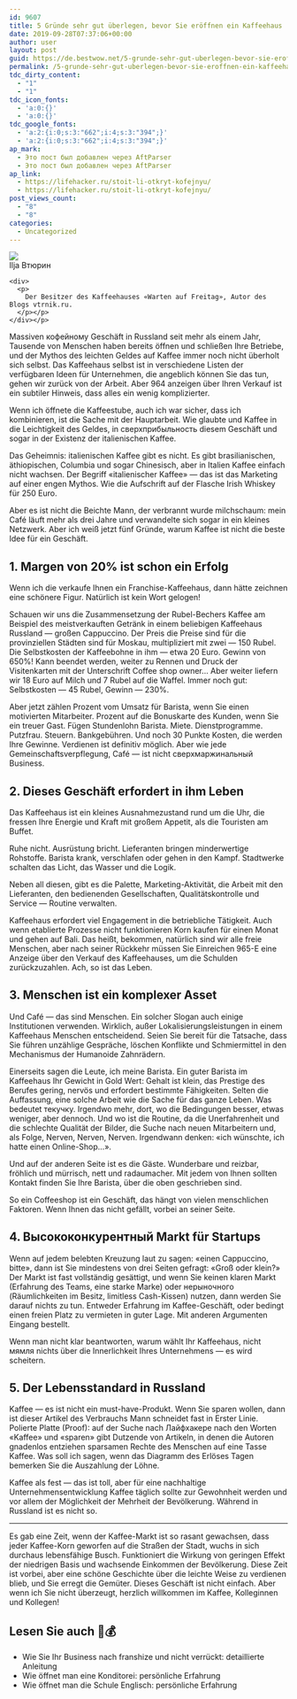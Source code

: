 ```yaml
---
id: 9607
title: 5 Gründe sehr gut überlegen, bevor Sie eröffnen ein Kaffeehaus
date: 2019-09-28T07:37:06+00:00
author: user
layout: post
guid: https://de.bestwow.net/5-grunde-sehr-gut-uberlegen-bevor-sie-eroffnen-ein-kaffeehaus/
permalink: /5-grunde-sehr-gut-uberlegen-bevor-sie-eroffnen-ein-kaffeehaus/
tdc_dirty_content:
  - "1"
  - "1"
tdc_icon_fonts:
  - 'a:0:{}'
  - 'a:0:{}'
tdc_google_fonts:
  - 'a:2:{i:0;s:3:"662";i:4;s:3:"394";}'
  - 'a:2:{i:0;s:3:"662";i:4;s:3:"394";}'
ap_mark:
  - Это пост был добавлен через AftParser
  - Это пост был добавлен через AftParser
ap_link:
  - https://lifehacker.ru/stoit-li-otkryt-kofejnyu/
  - https://lifehacker.ru/stoit-li-otkryt-kofejnyu/
post_views_count:
  - "8"
  - "8"
categories:
  - Uncategorized
---
```

<div>
  <div>
    <img src="https://de.bestwow.net/wp-content/uploads/2019/09/5-prichin-ochen-horosho-podumat-prezhde-chem-otkryvat-kofeynyu-1.jpg" />
  </div>
  
  <div>
    <div>
      Ilja Втюрин
    </div>
    
    <div>
      <p>
        Der Besitzer des Kaffeehauses «Warten auf Freitag», Autor des Blogs vtrnik.ru.
      </p></p>
    </div></p>
  </div></p>
</div>

Massiven кофейному Geschäft in Russland seit mehr als einem Jahr, Tausende von Menschen haben bereits öffnen und schließen Ihre Betriebe, und der Mythos des leichten Geldes auf Kaffee immer noch nicht überholt sich selbst. Das Kaffeehaus selbst ist in verschiedene Listen der verfügbaren Ideen für Unternehmen, die angeblich können Sie das tun, gehen wir zurück von der Arbeit. Aber 964 anzeigen über Ihren Verkauf ist ein subtiler Hinweis, dass alles ein wenig komplizierter.

Wenn ich öffnete die Kaffeestube, auch ich war sicher, dass ich kombinieren, ist die Sache mit der Hauptarbeit. Wie glaubte und Kaffee in die Leichtigkeit des Geldes, in сверхприбыльность diesem Geschäft und sogar in der Existenz der italienischen Kaffee.

<div>
  Das Geheimnis: italienischen Kaffee gibt es nicht. Es gibt brasilianischen, äthiopischen, Columbia und sogar Chinesisch, aber in Italien Kaffee einfach nicht wachsen. Der Begriff «italienischer Kaffee» — das ist das Marketing auf einer engen Mythos. Wie die Aufschrift auf der Flasche Irish Whiskey für 250 Euro.
</div>

Aber es ist nicht die Beichte Mann, der verbrannt wurde milchschaum: mein Café läuft mehr als drei Jahre und verwandelte sich sogar in ein kleines Netzwerk. Aber ich weiß jetzt fünf Gründe, warum Kaffee ist nicht die beste Idee für ein Geschäft.

## 1. Margen von 20% ist schon ein Erfolg

Wenn ich die verkaufe Ihnen ein Franchise-Kaffeehaus, dann hätte zeichnen eine schönere Figur. Natürlich ist kein Wort gelogen!

Schauen wir uns die Zusammensetzung der Rubel-Bechers Kaffee am Beispiel des meistverkauften Getränk in einem beliebigen Kaffeehaus Russland — großen Cappuccino. Der Preis <span><span> die Preise sind für die provinziellen Städten sind für Moskau, multipliziert mit zwei </span> </span> — 150 Rubel. Die Selbstkosten der Kaffeebohne in ihm — etwa 20 Euro. Gewinn von 650%! Kann beendet werden, weiter zu Rennen und Druck der Visitenkarten mit der Unterschrift Coffee shop owner&#8230; Aber weiter liefern wir 18 Euro auf Milch und 7 Rubel auf die Waffel. Immer noch gut: Selbstkosten — 45 Rubel, Gewinn — 230%.

Aber jetzt zählen Prozent vom Umsatz für Barista, wenn Sie einen motivierten Mitarbeiter. Prozent auf die Bonuskarte des Kunden, wenn Sie ein treuer Gast. Fügen Stundenlohn Barista. Miete. Dienstprogramme. Putzfrau. Steuern. Bankgebühren. Und noch 30 Punkte Kosten, die werden Ihre Gewinne. Verdienen ist definitiv möglich. Aber wie jede Gemeinschaftsverpflegung, Café — ist nicht сверхмаржинальный Business.

## 2. Dieses Geschäft erfordert in ihm Leben

Das Kaffeehaus ist ein kleines Ausnahmezustand rund um die Uhr, die fressen Ihre Energie und Kraft mit großem Appetit, als die Touristen am Buffet.

Ruhe nicht. Ausrüstung bricht. Lieferanten bringen minderwertige Rohstoffe. Barista krank, verschlafen oder gehen in den Kampf. Stadtwerke schalten das Licht, das Wasser und die Logik.

Neben all diesen, gibt es die Palette, Marketing-Aktivität, die Arbeit mit den Lieferanten, den bedienenden Gesellschaften, Qualitätskontrolle und Service — Routine verwalten.

Kaffeehaus erfordert viel Engagement in die betriebliche Tätigkeit. Auch wenn etablierte Prozesse nicht funktionieren Korn kaufen für einen Monat und gehen auf Bali. Das heißt, bekommen, natürlich sind wir alle freie Menschen, aber nach seiner Rückkehr müssen Sie Einreichen 965-E eine Anzeige über den Verkauf des Kaffeehauses, um die Schulden zurückzuzahlen. Ach, so ist das Leben.

## 3. Menschen ist ein komplexer Asset

Und Café — das sind Menschen. Ein solcher Slogan auch einige Institutionen verwenden. Wirklich, außer Lokalisierungsleistungen in einem Kaffeehaus Menschen entscheidend. Seien Sie bereit für die Tatsache, dass Sie führen unzählige Gespräche, löschen Konflikte und Schmiermittel in den Mechanismus der Humanoide Zahnrädern.

Einerseits sagen die Leute, ich meine Barista. Ein guter Barista im Kaffeehaus Ihr Gewicht in Gold Wert: Gehalt ist klein, das Prestige des Berufes gering, nervös und erfordert bestimmte Fähigkeiten. Selten die Auffassung, eine solche Arbeit wie die Sache für das ganze Leben. Was bedeutet текучку. Irgendwo mehr, dort, wo die Bedingungen besser, etwas weniger, aber dennoch. Und wo ist die Routine, da die Unerfahrenheit und die schlechte Qualität der Bilder, die Suche nach neuen Mitarbeitern und, als Folge, Nerven, Nerven, Nerven. Irgendwann denken: «ich wünschte, ich hatte einen Online-Shop&#8230;».

Und auf der anderen Seite ist es die Gäste. Wunderbare und reizbar, fröhlich und mürrisch, nett und radaumacher. Mit jedem von Ihnen sollten Kontakt finden Sie Ihre Barista, über die oben geschrieben sind.

So ein Coffeeshop ist ein Geschäft, das hängt von vielen menschlichen Faktoren. Wenn Ihnen das nicht gefällt, vorbei an seiner Seite.

## 4. Высококонкурентный Markt für Startups

Wenn auf jedem belebten Kreuzung laut zu sagen: «einen Cappuccino, bitte», dann ist Sie mindestens von drei Seiten gefragt: «Groß oder klein?» Der Markt ist fast vollständig gesättigt, und wenn Sie keinen klaren Markt (Erfahrung des Teams, eine starke Marke) oder нерыночного (Räumlichkeiten im Besitz, limitless Cash-Kissen) nutzen, dann werden Sie darauf nichts zu tun. Entweder Erfahrung im Kaffee-Geschäft, oder bedingt einen freien Platz zu vermieten in guter Lage. Mit anderen Argumenten Eingang bestellt.

Wenn man nicht klar beantworten, warum wählt Ihr Kaffeehaus, nicht мямля nichts über die Innerlichkeit Ihres Unternehmens — es wird scheitern.

## 5. Der Lebensstandard in Russland

Kaffee — es ist nicht ein must-have-Produkt. Wenn Sie sparen wollen, dann ist dieser Artikel des Verbrauchs Mann schneidet fast in Erster Linie. Polierte Platte (Proof): auf der Suche nach Лайфхакере nach den Worten «Kaffee» und «sparen» gibt Dutzende von Artikeln, in denen die Autoren gnadenlos entziehen sparsamen Rechte des Menschen auf eine Tasse Kaffee. Was soll ich sagen, wenn das Diagramm des Erlöses Tagen bemerken Sie die Auszahlung der Löhne.

Kaffee als fest — das ist toll, aber für eine nachhaltige Unternehmensentwicklung Kaffee täglich sollte zur Gewohnheit werden und vor allem der Möglichkeit der Mehrheit der Bevölkerung. Während in Russland ist es nicht so.

* * *

Es gab eine Zeit, wenn der Kaffee-Markt ist so rasant gewachsen, dass jeder Kaffee-Korn geworfen auf die Straßen der Stadt, wuchs in sich durchaus lebensfähige Busch. Funktioniert die Wirkung von <span><span> geringen Effekt der </span> </span> niedrigen Basis und wachsende Einkommen der Bevölkerung. Diese Zeit ist vorbei, aber eine schöne Geschichte über die leichte Weise zu verdienen blieb, und Sie erregt die Gemüter. Dieses Geschäft ist nicht einfach. Aber wenn ich Sie nicht überzeugt, herzlich willkommen im Kaffee, Kolleginnen und Kollegen!

<div>
  <h2 class="read-also__title">
    <span>Lesen Sie auch</span> <span>🤔💰 </span>
  </h2>
  
  <ul class="read-also__list">
    <li>
      Wie Sie Ihr Business nach franshize und nicht verrückt: detaillierte Anleitung
    </li>
    <li>
      Wie öffnet man eine Konditorei: persönliche Erfahrung
    </li>
    <li>
      Wie öffnet man die Schule Englisch: persönliche Erfahrung
    </li>
  </ul>
</div>